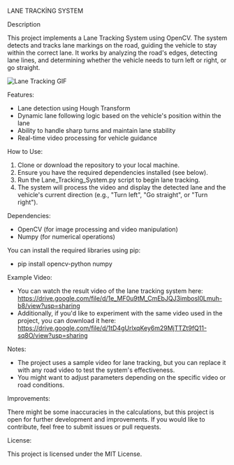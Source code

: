 LANE TRACKİNG SYSTEM

Description

This project implements a Lane Tracking System using OpenCV. The system detects and tracks lane markings on the road, guiding the vehicle to stay within the correct lane. It works by analyzing the road's edges, detecting lane lines, and determining whether the vehicle needs to turn left or right, or go straight.

![Lane Tracking GIF](imagees/Lane-Tracking-System-Result.gif)

Features:
- Lane detection using Hough Transform
- Dynamic lane following logic based on the vehicle's position within the lane
- Ability to handle sharp turns and maintain lane stability
- Real-time video processing for vehicle guidance

How to Use:
1. Clone or download the repository to your local machine.
2. Ensure you have the required dependencies installed (see below).
3. Run the Lane_Tracking_System.py script to begin lane tracking.
4. The system will process the video and display the detected lane and the vehicle's current direction (e.g., "Turn left", "Go straight", or "Turn right").

Dependencies:
- OpenCV (for image processing and video manipulation)
- Numpy (for numerical operations)

You can install the required libraries using pip:
- pip install opencv-python numpy

Example Video:
- You can watch the result video of the lane tracking system here: https://drive.google.com/file/d/1e_MF0u9tM_CmEbJQJ3imbosI0Lmuh-b8/view?usp=sharing
- Additionally, if you'd like to experiment with the same video used in the project, you can download it here: https://drive.google.com/file/d/1tD4gUrlxqKey6m29MjTTZt9fQ11-sq8O/view?usp=sharing

Notes:
- The project uses a sample video for lane tracking, but you can replace it with any road video to test the system's effectiveness.
- You might want to adjust parameters depending on the specific video or road conditions.
  

Improvements: 

There might be some inaccuracies in the calculations, but this project is open for further development and improvements. If you would like to contribute, feel free to submit issues or pull requests.


License:

This project is licensed under the MIT License.
